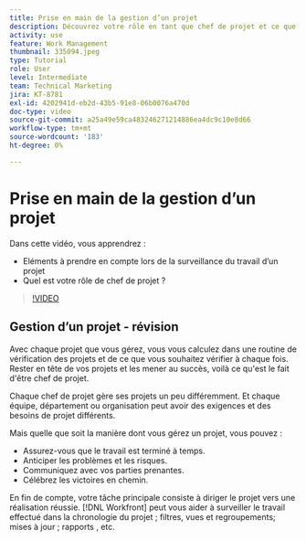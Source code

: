 ```yaml
---
title: Prise en main de la gestion d’un projet
description: Découvrez votre rôle en tant que chef de projet et ce que vous devez observer lorsque vous surveillez le fonctionnement du projet.
activity: use
feature: Work Management
thumbnail: 335094.jpeg
type: Tutorial
role: User
level: Intermediate
team: Technical Marketing
jira: KT-8781
exl-id: 4202941d-eb2d-43b5-91e8-06b0076a470d
doc-type: video
source-git-commit: a25a49e59ca483246271214886ea4dc9c10e8d66
workflow-type: tm+mt
source-wordcount: '183'
ht-degree: 0%

---
```


# Prise en main de la gestion d’un projet

Dans cette vidéo, vous apprendrez :

* Eléments à prendre en compte lors de la surveillance du travail d’un projet
* Quel est votre rôle de chef de projet ?

>[!VIDEO](https://video.tv.adobe.com/v/335094/?quality=12&learn=on)

## Gestion d’un projet - révision

Avec chaque projet que vous gérez, vous vous calculez dans une routine de vérification des projets et de ce que vous souhaitez vérifier à chaque fois. Rester en tête de vos projets et les mener au succès, voilà ce qu&#39;est le fait d&#39;être chef de projet.

Chaque chef de projet gère ses projets un peu différemment. Et chaque équipe, département ou organisation peut avoir des exigences et des besoins de projet différents.

Mais quelle que soit la manière dont vous gérez un projet, vous pouvez :

* Assurez-vous que le travail est terminé à temps.
* Anticiper les problèmes et les risques.
* Communiquez avec vos parties prenantes.
* Célébrez les victoires en chemin.

En fin de compte, votre tâche principale consiste à diriger le projet vers une réalisation réussie. [!DNL Workfront] peut vous aider à surveiller le travail effectué dans la chronologie du projet ; filtres, vues et regroupements; mises à jour ; rapports , etc.

<!---
learn more urls
3 universal principles of project management
What is a project manager?
Project management knowledge areas
9 best practices for effective project management
10 work management problems and how to solve them
--->
